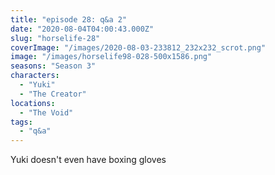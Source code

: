 ```yaml
---
title: "episode 28: q&a 2"
date: "2020-08-04T04:00:43.000Z"
slug: "horselife-28"
coverImage: "/images/2020-08-03-233812_232x232_scrot.png"
image: "/images/horselife98-028-500x1586.png"
seasons: "Season 3"
characters:
  - "Yuki"
  - "The Creator"
locations:
  - "The Void"
tags:
  - "q&a"
---
```


Yuki doesn't even have boxing gloves
